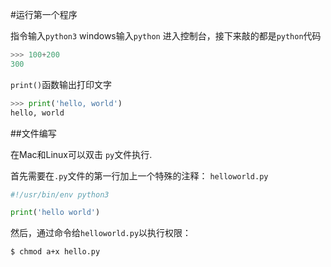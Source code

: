 #运行第一个程序

指令输入`python3`  windows输入`python`
进入控制台，接下来敲的都是`python`代码
```py
>>> 100+200
300
```
`print()`函数输出打印文字

```py
>>> print('hello, world')
hello, world
```


##文件编写

在Mac和Linux可以双击 `py`文件执行.

首先需要在`.py`文件的第一行加上一个特殊的注释：
`helloworld.py`
```py
#!/usr/bin/env python3

print('hello world')
```
然后，通过命令给`helloworld.py`以执行权限：
```
$ chmod a+x hello.py
```
